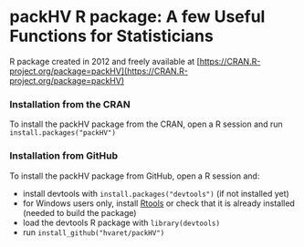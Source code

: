# packHV R package: A few Useful Functions for Statisticians 

R package created in 2012 and freely available at [https://CRAN.R-project.org/package=packHV](https://CRAN.R-project.org/package=packHV)

### Installation from the CRAN

To install the packHV package from the CRAN, open a R session and run `install.packages("packHV")`

### Installation from GitHub

To install the packHV package from GitHub, open a R session and:

- install devtools with `install.packages("devtools")` (if not installed yet)
- for Windows users only, install [Rtools](https://cran.r-project.org/bin/windows/Rtools/) or check that it is already installed (needed to build the package)
- load the devtools R package with `library(devtools)`
- run `install_github("hvaret/packHV")`
